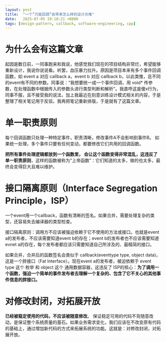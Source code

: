 ```yaml
---
layout: post
title:  "一个“万能回调”会带来怎么样的设计灾难"
date:   2025-07-05 19:18:21 +0800
tags: [design-pattern, callback, software-engineering, cpp]
---
```


# 为什么会有这篇文章
起因是数日前，一同事跑来和我说，他感觉我们现在的项目结构非常烂，希望能够重新设计，我说你说说看。听罢，血压暴力拉升。原因是项目本来有多个事件回调函数，如 event a 对应 callback a，event b 对应 callback b，以此类推，且不同的event有不同的参数。同事说：“我想要统一成一个事件回调，用 void* 传参数，在处理函数中根据传入的参数头进行类型判断和解析”。我直呼这是傻x行为，同事不服，且不接受我的说法，加上我最近在刻意训练设计模式相关的内容，于是整理了相关笔记用于反驳。我再把笔记重新排版，于是就有了这篇文章。

# 单一职责原则
每个回调函数只处理一种特定事件，职责清晰，修改事件A不会影响到事件B。
如果统一处理，多个事件只要有任何变动，都要修改它们共用的回调函数。

**把所有事件处理逻辑都放到一个函数里， 会让这个函数变得非常混乱，这违反了 单一职责原则**，这样的函数被称为“上帝函数”：它们知道的太多，做的也太多，最终会变得巨大且难以维护。

# 接口隔离原则（Interface Segregation Principle，ISP）
一个event用一个callback，函数有清晰的签名。如果合并，需要处理复杂的类型，还容易失去编译器的类型检查。

接口隔离原则：调用方不应该被强迫依赖于它不使用的方法或接口。也就是event a的发布者，不应该需要知道event b的存在；event b的发布者也不应该需要知道evnet a的存在，每个发布者都应该只需要知道自己所涉及的、最精简的接口。

如果合并，合并后的函数签名会类似于 callback(eventtype type, object data)，这是一个胖接口（Fat Interface）。现在event a的发布者，被迫依赖于 event type 这个 枚举 和 object 这个 通用数据容器，这违反了 ISP的核心：**为了调用一个函数，强迫一个简单的事件发布者去理解一个复杂的、包含了它不关心的其他事件信息的胖接口。**

# 对修改封闭，对拓展开放
**已经被稳定使用的代码，不应该被随意修改**。
保证稳定可用的代码不背随意改动，是保证整个系统质量的基石。如果业务需求变化，我们应该在不改变原有代码的基础上，通过增加新代码的方式来拓展系统的功能。这就是：对修改封闭，对拓展开放。